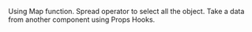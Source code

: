 Using Map function.
Spread operator to select all the object.
Take a data from another component using Props Hooks.
